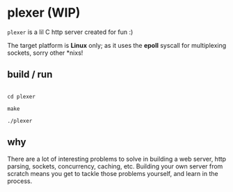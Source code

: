 # plexer (WIP)

`plexer` is a lil C http server created for fun :)

The target platform is **Linux** only; as it uses the **epoll** syscall for multiplexing sockets, sorry other *nixs!

## build / run

```clone https://github.com/DavidHargat/plexer

cd plexer

make

./plexer
```

## why

There are a lot of interesting problems to solve in building a web server, http parsing, sockets, concurrency, caching, etc.
Building your own server from scratch means you get to tackle those problems yourself, and learn in the process.

